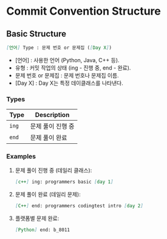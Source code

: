 # Commit Convention Structure

## Basic Structure

```md
[언어] Type : 문제 번호 or 문제집 ([Day X])
```
- [언어] : 사용한 언어 (Python, Java, C++ 등).
- 유형 : 커밋 작업의 상태 (ing - 진행 중, end - 완료).
- 문제 번호 or 문제집 : 문제 번호나 문제집 이름.
- [Day X] : Day X는 특정 데이클래스를 나타낸다.

### **Types**
| Type        | Description                               |
|-------------|-------------------------------------------|
| `ing`       | 문제 풀이 진행 중                         |
| `end`       | 문제 풀이 완료                            | 

### Examples

1. 문제 풀이 진행 중 (데일리 클래스):

    ```md
    [c++] ing: programmers basic [day 1]
    ```

2. 문제 풀이 완료 (데일리 문제):

    ```md
    [C++] end: programmers codingtest intro [day 2]
    ```

3. 플랫폼별 문제 완료:

    ```md
    [Python] end: b_8011
    ```